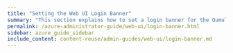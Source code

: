 ```yaml
---
title: "Setting the Web UI Login Banner"
summary: "This section explains how to set a login banner for the Qumulo Core Web UI."
permalink: /azure-administrator-guide/web-ui/login-banner.html
sidebar: azure_guide_sidebar
include_content: content-reuse/admin-guides/web-ui/login-banner.md
---
```



